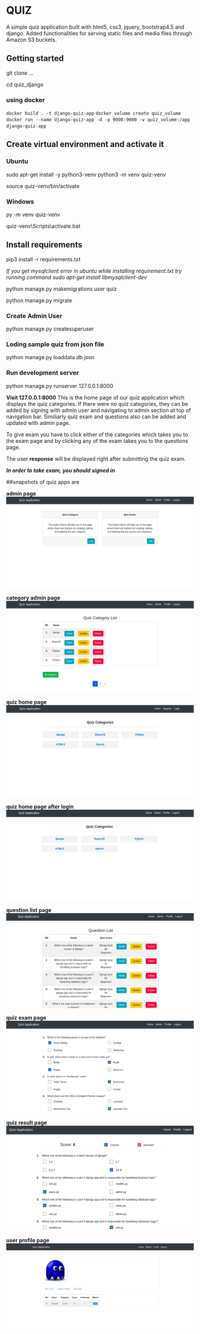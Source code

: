 # QUIZ

A simple quiz application built with html5, css3, jquery, bootstrap4.5 and django. Added functionalities for serving static files and media files through Amazon S3 buckets.

## Getting started

git clone ...

cd quiz_django

### using docker
`docker build . -t django-quiz-app`
`docker volume create quiz_volume`
`docker run --name django-quiz-app -d -p 9000:9000 -v quiz_volume:/app django-quiz-app`

## Create virtual environment and activate it

### Ubuntu
sudo apt-get install -y python3-venv
python3 -m venv quiz-venv

source quiz-venv/bin/activate

### Windows

py -m venv quiz-venv

quiz-venv\Scripts\activate.bat

## Install requirements

pip3 install -r requirements.txt

*If you get mysqlclient error in ubuntu while installing requirement.txt try running command sudo apt-get install libmysqlclient-dev* 

python manage.py makemigrations user quiz

python manage.py migrate

### Create Admin User

python manage.py createsuperuser

### Loding sample quiz from json file

python manage.py loaddata db.json

### Run development server

python manage.py runserver 127.0.0.1:8000

**Visit 127.0.0.1:8000**
This is the home page of our quiz application which displays the quiz categories. If there were no quiz categories, they can be added by signing with admin user and navigating to admin section at top of navigation bar. Similiarly quiz exam and questions also can be added and updated with admin page.

To give exam you have to click either of the categories which takes you to the exam page and by clicking any of the exam takes you to the questions page.

The user **response** will be displayed right after submitting the quiz exam.

**_In order to take exam, you should signed in_**

##snapshots of quiz apps are

**admin page**
![](./static/img/admin_page.png)

**category admin page**
![](./static/img/category_admin.png)

**quiz home page**
![](./static/img/home_page.png)

**quiz home page after login**
![](./static/img/home_page2.png)

**question list page**
![](./static/img/question_list.png)

**quiz exam page**
![](./static/img/quiz_exam.png)

**quiz result page**
![](./static/img/quiz_result.png)

**user profile page**
![](./static/img/quiz_profile.png)
